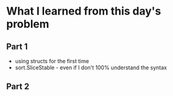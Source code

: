 # What I learned from this day's problem

## Part 1
- using structs for the first time
- sort.SliceStable - even if I don't 100% understand the syntax
## Part 2
